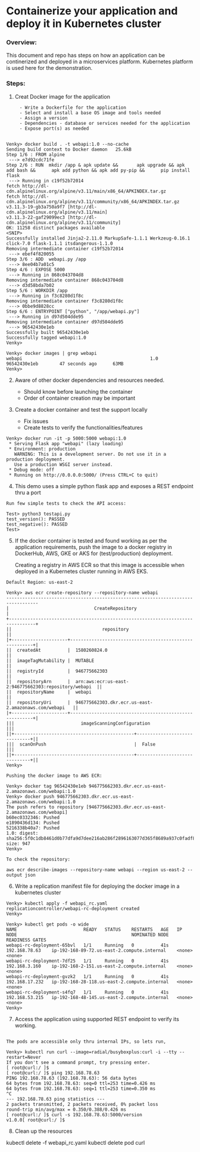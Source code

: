 #                        Containerize your application and deploy it in Kubernetes cluster

### Overview:
  This document and repo has steps on how an application can be continerized and deployed 
in a microservices platform. Kubernetes platform is used here for the demonstration.

### Steps:


1. Creat Docker image for the application
```
     - Write a Dockerfile for the application 
     - Select and install a base OS image and tools needed
     - Assign a version
     - Dependencies - database or services needed for the application
     - Expose port(s) as needed


Venky> docker build . -t webapi:1.0 --no-cache
Sending build context to Docker daemon   25.6kB
Step 1/6 : FROM alpine
 ---> e7d92cdc71fe
Step 2/6 : RUN  mkdir /app & apk update &&       apk upgrade && apk add bash &&      apk add python && apk add py-pip &&      pip install flask
 ---> Running in c19f52b72014
fetch http://dl-cdn.alpinelinux.org/alpine/v3.11/main/x86_64/APKINDEX.tar.gz
fetch http://dl-cdn.alpinelinux.org/alpine/v3.11/community/x86_64/APKINDEX.tar.gz
v3.11.3-19-gb3a750a9f7 [http://dl-cdn.alpinelinux.org/alpine/v3.11/main]
v3.11.3-22-gaf29099ec3 [http://dl-cdn.alpinelinux.org/alpine/v3.11/community]
OK: 11258 distinct packages available
<SNIP>
Successfully installed Jinja2-2.11.0 MarkupSafe-1.1.1 Werkzeug-0.16.1 click-7.0 flask-1.1.1 itsdangerous-1.1.0
Removing intermediate container c19f52b72014
 ---> ebef4f820055
Step 3/6 : ADD  webapi.py /app
 ---> 8ee04b7a01c5
Step 4/6 : EXPOSE 5000
 ---> Running in 868c043704d8
Removing intermediate container 868c043704d8
 ---> d3d58bda7b02
Step 5/6 : WORKDIR /app
 ---> Running in f3c8280d1f8c
Removing intermediate container f3c8280d1f8c
 ---> 0bbe9d8828cc
Step 6/6 : ENTRYPOINT ["python", "/app/webapi.py"]
 ---> Running in d97d504dde95
Removing intermediate container d97d504dde95
 ---> 96542430e1eb
Successfully built 96542430e1eb
Successfully tagged webapi:1.0
Venky>

Venky> docker images | grep webapi
webapi                                                1.0                     96542430e1eb        47 seconds ago      63MB
Venky>

```


2. Aware of other docker dependencies and resources needed.
      - Should know before launching the container
      - Order of container creation may be important

3. Create a docker container and test the support locally
      - Fix issues
      - Create tests to verify the functionalities/features

```
Venky> docker run -it -p 5000:5000 webapi:1.0
 * Serving Flask app "webapi" (lazy loading)
 * Environment: production
   WARNING: This is a development server. Do not use it in a production deployment.
   Use a production WSGI server instead.
 * Debug mode: off
 * Running on http://0.0.0.0:5000/ (Press CTRL+C to quit)

```

4. This demo uses a simple python flask app and exposes a REST endpoint thru a port

```
Run few simple tests to check the API access:

Test> python3 testapi.py
test_version(): PASSED
test_negative(): PASSED
Test>

```

5. If the docker container is tested and found working as per the application requirements, push the image to a docker
   registry in DockerHub, AWS, GKE or AKS for (test/production) deployment.

   Creating a registry in AWS ECR so that this image is accessible when deployed in a Kubernetes cluster running in AWS EKS.

```
Default Region: us-east-2

Venky> aws ecr create-repository --repository-name webapi
----------------------------------------------------------------------------------
|                                CreateRepository                                |
+--------------------------------------------------------------------------------+
||                                  repository                                  ||
|+---------------------+--------------------------------------------------------+|
||  createdAt          |  1580260824.0                                          ||
||  imageTagMutability |  MUTABLE                                               ||
||  registryId         |  946775662303                                          ||
||  repositoryArn      |  arn:aws:ecr:us-east-2:946775662303:repository/webapi  ||
||  repositoryName     |  webapi                                                ||
||  repositoryUri      |  946775662303.dkr.ecr.us-east-2.amazonaws.com/webapi   ||
|+---------------------+--------------------------------------------------------+|
|||                         imageScanningConfiguration                         |||
||+---------------------------------------------+------------------------------+||
|||  scanOnPush                                 |  False                       |||
||+---------------------------------------------+------------------------------+||
Venky>

Pushing the docker image to AWS ECR:

Venky> docker tag 96542430e1eb 946775662303.dkr.ecr.us-east-2.amazonaws.com/webapi:1.0
Venky> docker push 946775662303.dkr.ecr.us-east-2.amazonaws.com/webapi:1.0
The push refers to repository [946775662303.dkr.ecr.us-east-2.amazonaws.com/webapi]
b60ec0332346: Pushed
e1890436d134: Pushed
5216338b40a7: Pushed
1.0: digest: sha256:5f0c1db8461d0b77dfa9d7dee216ab286f2896163077d365f8689a937c0fadf8 size: 947
Venky>

To check the repository:

aws ecr describe-images --repository-name webapi --region us-east-2 --output json

```


6. Write a replication manifest file for deploying the docker image in a kubernetes cluster 

```
Venky> kubectl apply -f webapi_rc.yaml
replicationcontroller/webapi-rc-deployment created
Venky>

Venky> kubectl get pods -o wide
NAME                         READY   STATUS    RESTARTS   AGE   IP               NODE                                           NOMINATED NODE   READINESS GATES
webapi-rc-deployment-65bvl   1/1     Running   0          41s   192.168.78.63    ip-192-168-89-72.us-east-2.compute.internal    <none>           <none>
webapi-rc-deployment-7df25   1/1     Running   0          41s   192.168.3.160    ip-192-168-2-151.us-east-2.compute.internal    <none>           <none>
webapi-rc-deployment-gvzk2   1/1     Running   0          41s   192.168.17.232   ip-192-168-28-118.us-east-2.compute.internal   <none>           <none>
webapi-rc-deployment-s4fq7   1/1     Running   0          41s   192.168.53.215   ip-192-168-48-145.us-east-2.compute.internal   <none>           <none>
Venky>

```
7. Access the application using supported REST endpoint to verify its working.

```

The pods are accessible only thru internal IPs, so lets run,

Venky> kubectl run curl --image=radial/busyboxplus:curl -i --tty --restart=Never
If you don't see a command prompt, try pressing enter.
[ root@curl:/ ]$
[ root@curl:/ ]$ ping 192.168.78.63
PING 192.168.78.63 (192.168.78.63): 56 data bytes
64 bytes from 192.168.78.63: seq=0 ttl=253 time=0.426 ms
64 bytes from 192.168.78.63: seq=1 ttl=253 time=0.350 ms
^C
--- 192.168.78.63 ping statistics ---
2 packets transmitted, 2 packets received, 0% packet loss
round-trip min/avg/max = 0.350/0.388/0.426 ms
[ root@curl:/ ]$ curl -s 192.168.78.63:5000/version
v1.0.0[ root@curl:/ ]$

```

8. Clean up the resources

kubectl delete -f webapi_rc.yaml
kubectl delete pod curl
